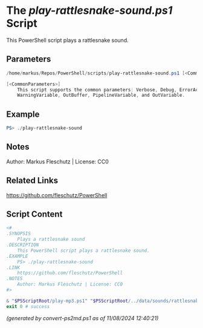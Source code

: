 The *play-rattlesnake-sound.ps1* Script
===========================

This PowerShell script plays a rattlesnake sound.

Parameters
----------
```powershell
/home/markus/Repos/PowerShell/scripts/play-rattlesnake-sound.ps1 [<CommonParameters>]

[<CommonParameters>]
    This script supports the common parameters: Verbose, Debug, ErrorAction, ErrorVariable, WarningAction, 
    WarningVariable, OutBuffer, PipelineVariable, and OutVariable.
```

Example
-------
```powershell
PS> ./play-rattlesnake-sound

```

Notes
-----
Author: Markus Fleschutz | License: CC0

Related Links
-------------
https://github.com/fleschutz/PowerShell

Script Content
--------------
```powershell
<#
.SYNOPSIS
	Plays a rattlesnake sound
.DESCRIPTION
	This PowerShell script plays a rattlesnake sound.
.EXAMPLE
	PS> ./play-rattlesnake-sound
.LINK
	https://github.com/fleschutz/PowerShell
.NOTES
	Author: Markus Fleschutz | License: CC0
#>

& "$PSScriptRoot/play-mp3.ps1" "$PSScriptRoot/../data/sounds/rattlesnake.mp3"
exit 0 # success
```

*(generated by convert-ps2md.ps1 as of 11/08/2024 12:40:21)*
